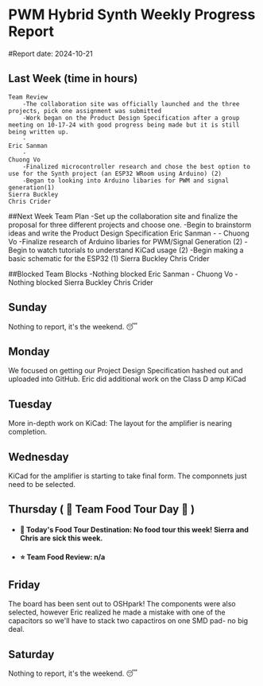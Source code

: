 # PWM Hybrid Synth Weekly Progress Report
#Report date: 2024-10-21

## Last Week (time in hours)
	Team Review
		-The collaboration site was officially launched and the three projects, pick one assignment was submitted
		-Work began on the Product Design Specification after a group meeting on 10-17-24 with good progress being made but it is still being written up.
		-
	Eric Sanman
		-
	Chuong Vo
		-Finalized microcontroller research and chose the best option to use for the Synth project (an ESP32 WRoom using Arduino) (2)
		-Began to looking into Arduino libaries for PWM and signal generation(1)
	Sierra Buckley
	Chris Crider
	
##Next Week
	Team Plan
		-Set up the collaboration site and finalize the proposal for three different projects and choose one.
		-Begin to brainstorm ideas and write the Product Design Specification
	Eric Sanman
		-
		-
	Chuong Vo
		-Finalize research of Arduino libaries for PWM/Signal Generation (2)
		-Begin to watch tutorials to understand KiCad usage (2)
		-Begin making a basic schematic for the ESP32 (1)
	Sierra Buckley
	Chris Crider
	
##Blocked
	Team Blocks
		-Nothing blocked
	Eric Sanman
		-
	Chuong Vo
		-Nothing blocked
	Sierra Buckley
	Chris Crider

## Sunday
Nothing to report, it's the weekend. :sleeping:

## Monday
We focused on getting our Project Design Specification hashed out and uploaded into GitHub. 
Eric did additional work on the Class D amp KiCad

## Tuesday
More in-depth work on KiCad: The layout for the amplifier is nearing completion.

## Wednesday
KiCad for the amplifier is starting to take final form. The componnets just need to be selected.

## Thursday ( :hamburger: Team Food Tour Day :cookie: )
 - #### :round_pushpin: Today's Food Tour Destination: No food tour this week! Sierra and Chris are sick this week.
 - #### :star: Team Food Review: n/a

## Friday
The board has been sent out to OSHpark! The components were also selected, however Eric realized he made a mistake with one of the capacitors so we'll have to stack two capactiros on one SMD pad- no big deal.

## Saturday
Nothing to report, it's the weekend. :sleeping:
